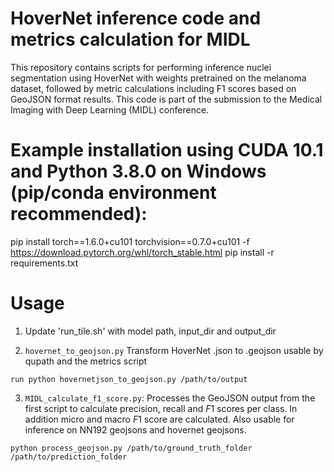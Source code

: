 # HoverNet inference code and metrics calculation for MIDL
This repository contains scripts for performing inference nuclei segmentation using HoverNet with weights pretrained on the melanoma dataset, followed by metric calculations including F1 scores based on GeoJSON format results. This code is part of the submission to the Medical Imaging with Deep Learning (MIDL) conference.

# Example installation using CUDA 10.1 and Python 3.8.0 on Windows (pip/conda environment recommended):
pip install torch==1.6.0+cu101 torchvision==0.7.0+cu101 -f https://download.pytorch.org/whl/torch_stable.html
pip install -r requirements.txt

# Usage
1. Update 'run_tile.sh' with model path, input_dir and output_dir

2. `hovernet_to_geojson.py` Transform HoverNet .json to .geojson usable by qupath and the metrics script
```
run python hovernetjson_to_geojson.py /path/to/output
```

3. `MIDL_calculate_f1_score.py`: Processes the GeoJSON output from the first script to calculate precision, recall and $F1$ scores per class. In addition micro and macro $F1$ score are calculated. Also usable for inference on NN192 geojsons and hovernet geojsons. 

```
python process_geojson.py /path/to/ground_truth_folder /path/to/prediction_folder
```